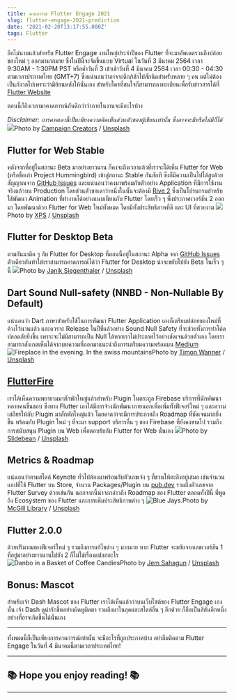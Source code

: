```yaml
---
title: คาดการณ์ Flutter Engage 2021
slug: flutter-engage-2021-prediction
date: '2021-02-20T13:17:55.000Z'
tags: Flutter
---
```


อีกไม่นานแล้วสำหรับ Flutter Engage งานใหญ่ประจำปีของ Flutter ที่จะมาอัพเดตรวมถึงปล่อยของใหม่ ๆ ออกมามากมาย ซึ่งในปีนี้จะจัดขึ้นแบบ Virtual ในวันที่ 3 มีนาคม 2564 เวลา 9:30AM - 1:30PM PST หรือค่ำวันที่ 3 เข้าเช้าวันที่ 4 มีนาคม 2564 เวลา 00:30 - 04:30 ตามเวลาประเทศไทย (GMT+7) ซึ่งแน่นอนว่าอาจจะดึก/เช้าไปสักนิดสำหรับหลาย ๆ คน แต่ไม่ต้องเป็นกังวลไปเพราะว่ามีย้อนหลังให้นั่นเอง สำหรับใครที่สนใจก็สามารถลงทะเบียนเพื่อรับข่าวสารได้ที่ [Flutter Website](https://events.flutter.dev)

ตอนนี้ก็ถึงเวลามาคาดการณ์กันดีกว่าว่าภายในงานจะมีอะไรบ้าง

*Disclaimer: การคาดเดานี้เป็นเพียงความคิดเห็นส่วนตัวของผู้เขียนเท่านั้น ซึ่งอาจจะมีหรือไม่มีก็ได้*
![](https://images.unsplash.com/photo-1542744095-291d1f67b221?crop=entropy&amp;cs=tinysrgb&amp;fit=max&amp;fm=jpg&amp;ixid=MXwxMTc3M3wwfDF8c2VhcmNofDN8fHdlYnxlbnwwfHx8&amp;ixlib=rb-1.2.1&amp;q=80&amp;w=2000)Photo by [Campaign Creators](https://unsplash.com/@campaign_creators?utm_source=ghost&utm_medium=referral&utm_campaign=api-credit) / [Unsplash](https://unsplash.com/?utm_source=ghost&utm_medium=referral&utm_campaign=api-credit)
## Flutter for Web Stable

หลังจากที่อยู่ในสถานะ Beta มาอย่างยาวนาน ก็คงจะถึงเวลาแล้วที่เราจะได้เห็น Flutter for Web (หรือชื่อเก่า Project Hummingbird) เข้าสู่สถานะ Stable กันสักที ซึ่งก็มีความเป็นไปได้สูงด้วย สัญญาณจาก [GitHub Issues](https://github.com/flutter/flutter/pull/76433) และแน่นอนว่าคงมาพร้อมกับตัวอย่าง Application ที่มีการใช้งานจริงแล้วบน Production โดยส่วนตัวขอเดาว่าหนึ่งในนั้นจะต้องมี [Rive 2](https://rive.app) ซึ่งเป็นโปรแกรมสำหรับใช้พัฒนา Animation ที่ทำงานได้อย่างแนบเนียนกับ Flutter โดยเร็ว ๆ พึ่งประกาศเวอร์ชัน 2 ออกมา โดยพัฒนาด้วย Flutter for Web ใหม่ทั้งหมด โดยมีทั้งประสิทธิภาพที่ดี และ UI ที่สวยงาม
![](https://images.unsplash.com/photo-1593642532400-2682810df593?crop=entropy&amp;cs=tinysrgb&amp;fit=max&amp;fm=jpg&amp;ixid=MXwxMTc3M3wxfDF8c2VhcmNofDF8fGRlc2t0b3B8ZW58MHx8fA&amp;ixlib=rb-1.2.1&amp;q=80&amp;w=2000)Photo by [XPS](https://unsplash.com/@xps?utm_source=ghost&utm_medium=referral&utm_campaign=api-credit) / [Unsplash](https://unsplash.com/?utm_source=ghost&utm_medium=referral&utm_campaign=api-credit)
##  Flutter for Desktop Beta

ตามกันมาติด ๆ กับ Flutter for Desktop ที่ตอนนี้อยู่ในสถานะ Alpha จาก [GitHub Issues](https://github.com/flutter/flutter/pull/76433) ตัวเดียวกันทำให้เราสามารถคาดการณ์ได้ว่า Flutter for Desktop น่าจะขยับไปยัง Beta ในเร็ว ๆ นี้
![](https://images.unsplash.com/photo-1564900132589-61cd95f9bd84?crop=entropy&amp;cs=tinysrgb&amp;fit=max&amp;fm=jpg&amp;ixid=MXwxMTc3M3wwfDF8c2VhcmNofDR8fGRhcnR8ZW58MHx8fA&amp;ixlib=rb-1.2.1&amp;q=80&amp;w=2000)Photo by [Janik Siegenthaler](https://unsplash.com/@jnksg?utm_source=ghost&utm_medium=referral&utm_campaign=api-credit) / [Unsplash](https://unsplash.com/?utm_source=ghost&utm_medium=referral&utm_campaign=api-credit)
## Dart Sound Null-safety (NNBD - Non-Nullable By Default)

แน่นอนว่า Dart ภาษาสำหรับใช้ในการพัฒนา Flutter Application เองก็เตรียมปล่อยของใหม่ที่ค้างไว้นานแล้ว และควรจะ Release ในปีที่แล้วอย่าง Sound Null Safety ที่จะช่วยทั้งการทำโค้ดปลอดภัยยิ่งขึ้น เพราะจะไม่มีสามารถเป็น Null ได้หากเราไม่ประกาศไว้อย่างชัดเจนด้วยตัวเอง โดยเราสามารถสังเกตเห็นได้จากบทความที่ออกมาแนะนำถึงการเตรียมความพร้อมบน [Medium](https://medium.com/dartlang/preparing-the-dart-and-flutter-ecosystem-for-null-safety-e550ce72c010)
![Fireplace in the evening. In the swiss mountains](https://images.unsplash.com/photo-1556191325-0e553d4de1fb?crop=entropy&amp;cs=tinysrgb&amp;fit=max&amp;fm=jpg&amp;ixid=MXwxMTc3M3wwfDF8c2VhcmNofDM2fHxmaXJlfGVufDB8fHw&amp;ixlib=rb-1.2.1&amp;q=80&amp;w=2000)Photo by [Timon Wanner](https://unsplash.com/@77timon?utm_source=ghost&utm_medium=referral&utm_campaign=api-credit) / [Unsplash](https://unsplash.com/?utm_source=ghost&utm_medium=referral&utm_campaign=api-credit)
## [FlutterFire](https://firebase.flutter.dev)

เราได้เห็นความพยายามมาสักพักใหญ่แล้วสำหรับ Plugin ในตระกูล Firebase บริการที่นักพัฒนาหลายคนชื่นชอบ ซึ่งทาง Flutter เองได้มีการจ้างนักพัฒนาภายนอกเพื่อเพิ่มทั้งฟีเจอร์ใหม่ ๆ และความเสถียรให้กับ Plugin มาสักพักใหญ่แล้ว โดยคาดว่าจะมีการประกาศถึง Roadmap ที่ชัดเจนมากยิ่งขึ้น พร้อมกับ Plugin ใหม่ ๆ ที่จะมา support บริการอื่น ๆ ของ Firebase ที่ยังคงขาดไป รวมถึงการสนับสนุน Plugin บน Web เพื่อตอบรับกับ Flutter for Web นั่นเอง
![](https://images.unsplash.com/photo-1590103514966-5e2a11c13e21?crop=entropy&amp;cs=tinysrgb&amp;fit=max&amp;fm=jpg&amp;ixid=MXwxMTc3M3wwfDF8c2VhcmNofDJ8fHJvYWRtYXB8ZW58MHx8fA&amp;ixlib=rb-1.2.1&amp;q=80&amp;w=2000)Photo by [Slidebean](https://unsplash.com/@slidebean?utm_source=ghost&utm_medium=referral&utm_campaign=api-credit) / [Unsplash](https://unsplash.com/?utm_source=ghost&utm_medium=referral&utm_campaign=api-credit)
## Metrics & Roadmap

แน่นอนว่าตามสไตล์ Keynote ทั่วไปต้องมาพร้อมกับตัวเลขเจ๋ง ๆ ที่ชวนให้ตะลึงอยู่เสมอ เช่นจำนวนแอปที่ใช้ Flutter บน Store​, จำนวน Packages/Plugin บน [pub.dev](https://pub.dev) รวมถึงตัวเลขจาก Flutter Survey ด้วยเช่นกัน นอกจากนี้น่าจะกล่าวถึง Roadmap ของ Flutter ตลอดทั้งปีนี้ ที่พูดถึง Ecosystem ของ Flutter และการเพิ่มประสิทธิภาพต่าง ๆ
![Blue Jays.](https://images.unsplash.com/photo-1579273168832-1c6639363dad?crop=entropy&amp;cs=tinysrgb&amp;fit=max&amp;fm=jpg&amp;ixid=MXwxMTc3M3wwfDF8c2VhcmNofDh8fHR3b3xlbnwwfHx8&amp;ixlib=rb-1.2.1&amp;q=80&amp;w=2000)Photo by [McGill Library](https://unsplash.com/@mcgilllibrary?utm_source=ghost&utm_medium=referral&utm_campaign=api-credit) / [Unsplash](https://unsplash.com/?utm_source=ghost&utm_medium=referral&utm_campaign=api-credit)
## Flutter 2.0.0

ด้วยปริมาณของฟีเจอร์ใหม่ ๆ รวมถึงการแก้ไขต่าง ๆ มากมาย หาก Flutter จะขยับจากเลขเวอร์ชัน 1 ที่อยู่มาอย่างยาวนานไปยัง 2 ก็ไม่ใช่เรื่องแปลกอะไร
![Danbo in a Basket of Coffee Candies](https://images.unsplash.com/photo-1576342334534-8a104dc1af24?crop=entropy&amp;cs=tinysrgb&amp;fit=max&amp;fm=jpg&amp;ixid=MXwxMTc3M3wwfDF8c2VhcmNofDc1fHxtYXNjb3R8ZW58MHx8fA&amp;ixlib=rb-1.2.1&amp;q=80&amp;w=2000)Photo by [Jem Sahagun](https://unsplash.com/@jemsahagun?utm_source=ghost&utm_medium=referral&utm_campaign=api-credit) / [Unsplash](https://unsplash.com/?utm_source=ghost&utm_medium=referral&utm_campaign=api-credit)
## Bonus: Mascot

สำหรับเจ้า Dash Mascot ของ Flutter เราได้เห็นแล้วว่าบนเว็บไซต์ของ Flutter Engage เองนั้น เจ้า Dash ดูน่ารักขึ้นอย่างผิดหูผิดตา รวมถึงมาในลุคและสไตล์อื่น ๆ อีกด้วย ก็ถือเป็นสีสันอีกหนึ่งอย่างที่อาจเกิดขึ้นได้นั่นเอง

---

ทั้งหมดนี้ก็เป็นเพียงการคาดการณ์เท่านั้น จะมีอะไรที่ถูกประกาศบ้าง อย่าลืมติดตาม Flutter Engage ในวันที่ 4 มีนาคมนี้ตามเวลาประเทศไทย!

---

## **************************************📚 Hope you enjoy reading! 📚**************************************

---
